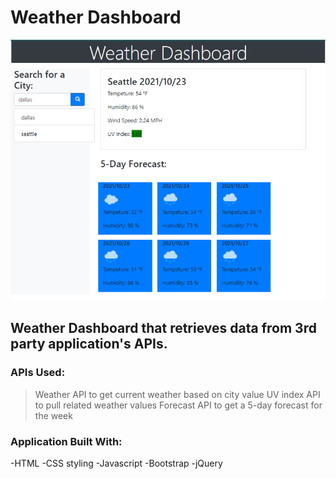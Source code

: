 # Weather Dashboard

![Screenshot](hw6-screenshot.PNG)

## Weather Dashboard that retrieves data from 3rd party application's APIs.

### APIs Used:
> Weather API to get current weather based on city value
> UV index API to pull related weather values
> Forecast API to get a 5-day forecast for the week

### Application Built With:
-HTML
-CSS styling
-Javascript
-Bootstrap
-jQuery

